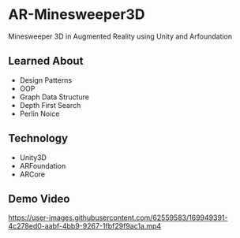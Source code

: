 # AR-Minesweeper3D
Minesweeper 3D in Augmented Reality using Unity and Arfoundation

## Learned About
 - Design Patterns
 - OOP
 - Graph Data Structure
 - Depth First Search
 - Perlin Noice 

## Technology
 - Unity3D
 - ARFoundation
 - ARCore


## Demo Video
https://user-images.githubusercontent.com/62559583/169949391-4c278ed0-aabf-4bb9-9267-1fbf29f9ac1a.mp4

